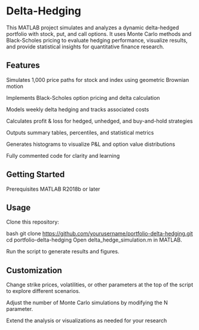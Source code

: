 # Delta-Hedging
This MATLAB project simulates and analyzes a dynamic delta-hedged portfolio with stock, put, and call options. It uses Monte Carlo methods and Black-Scholes pricing to evaluate hedging performance, visualize results, and provide statistical insights for quantitative finance research.

## Features
Simulates 1,000 price paths for stock and index using geometric Brownian motion

Implements Black-Scholes option pricing and delta calculation

Models weekly delta hedging and tracks associated costs

Calculates profit & loss for hedged, unhedged, and buy-and-hold strategies

Outputs summary tables, percentiles, and statistical metrics

Generates histograms to visualize P&L and option value distributions

Fully commented code for clarity and learning

## Getting Started
Prerequisites
MATLAB R2018b or later

## Usage
Clone this repository:

bash
git clone https://github.com/yourusername/portfolio-delta-hedging.git
cd portfolio-delta-hedging
Open delta_hedge_simulation.m in MATLAB.

Run the script to generate results and figures.

## Customization
Change strike prices, volatilities, or other parameters at the top of the script to explore different scenarios.

Adjust the number of Monte Carlo simulations by modifying the N parameter.

Extend the analysis or visualizations as needed for your research
